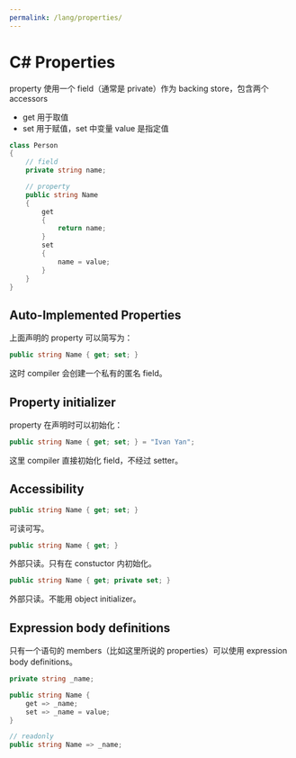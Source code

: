 ```yaml
---
permalink: /lang/properties/
---
```


# C# Properties

property 使用一个 field（通常是 private）作为 backing store，包含两个 accessors

- get 用于取值
- set 用于赋值，set 中变量 value 是指定值

```cs
class Person
{
    // field
    private string name;

    // property
    public string Name
    {
        get
        {
            return name;
        }
        set
        {
            name = value;
        }
    }
}
```

## Auto-Implemented Properties

上面声明的 property 可以简写为：

```cs
public string Name { get; set; }
```

这时 compiler 会创建一个私有的匿名 field。

## Property initializer

property 在声明时可以初始化：

```cs
public string Name { get; set; } = "Ivan Yan";
```

这里 compiler 直接初始化 field，不经过 setter。

## Accessibility

```cs
public string Name { get; set; }
```

可读可写。

```cs
public string Name { get; }
```

外部只读。只有在 constuctor 内初始化。

```cs
public string Name { get; private set; }
```

外部只读。不能用 object initializer。

## Expression body definitions

只有一个语句的 members（比如这里所说的 properties）可以使用 expression body definitions。

```cs
private string _name;

public string Name {
    get => _name;
    set => _name = value;
}

// readonly
public string Name => _name;
```
